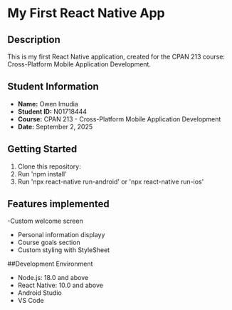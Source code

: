 # My First React Native App

## Description
This is my first React Native application, created for the CPAN 213 course: Cross-Platform Mobile Application Development.

## Student Information
- **Name:** Owen Imudia
- **Student ID:** N01718444 
- **Course:** CPAN 213 - Cross-Platform Mobile Application Development  
- **Date:** September 2, 2025  

## Getting Started
1. Clone this repository:
2. Run 'npm install'
3. Run 'npx react-native run-android' or 'npx react-native run-ios'

## Features implemented
-Custom welcome screen
- Personal information displayy
- Course goals section
- Custom styling with StyleSheet

##Development Environment
- Node.js: 18.0 and above
- React Native: 10.0 and above
- Android Studio
- VS Code
